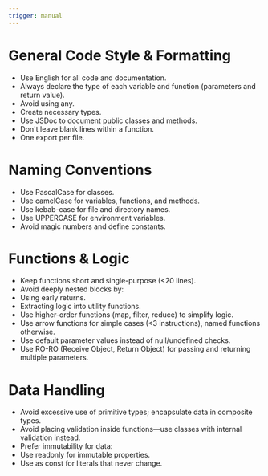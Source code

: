 ```yaml
---
trigger: manual
---
```


# General Code Style & Formatting
- Use English for all code and documentation.
- Always declare the type of each variable and function (parameters and return value).
- Avoid using any.
- Create necessary types.
- Use JSDoc to document public classes and methods.
- Don't leave blank lines within a function.
- One export per file.

# Naming Conventions
- Use PascalCase for classes.
- Use camelCase for variables, functions, and methods.
- Use kebab-case for file and directory names.
- Use UPPERCASE for environment variables.
- Avoid magic numbers and define constants.

# Functions & Logic
- Keep functions short and single-purpose (<20 lines).
- Avoid deeply nested blocks by:
- Using early returns.
- Extracting logic into utility functions.
- Use higher-order functions (map, filter, reduce) to simplify logic.
- Use arrow functions for simple cases (<3 instructions), named functions otherwise.
- Use default parameter values instead of null/undefined checks.
- Use RO-RO (Receive Object, Return Object) for passing and returning multiple parameters.

# Data Handling
- Avoid excessive use of primitive types; encapsulate data in composite types.
- Avoid placing validation inside functions—use classes with internal validation instead.
- Prefer immutability for data:
- Use readonly for immutable properties.
- Use as const for literals that never change.